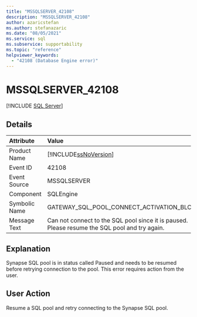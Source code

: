 ```yaml
---
title: "MSSQLSERVER_42108"
description: "MSSQLSERVER_42108"
author: azaricstefan
ms.author: stefanazaric
ms.date: "08/05/2021"
ms.service: sql
ms.subservice: supportability
ms.topic: "reference"
helpviewer_keywords:
  - "42108 (Database Engine error)"
---
```

# MSSQLSERVER_42108

 [!INCLUDE [SQL Server](../../includes/applies-to-version/sqlserver.md)]
  
## Details
  
| Attribute | Value |
| :-------- | :---- |
|Product Name|[!INCLUDE[ssNoVersion](../../includes/ssnoversion-md.md)]|
|Event ID|42108|
|Event Source|MSSQLSERVER|
|Component|SQLEngine|
|Symbolic Name|GATEWAY_SQL_POOL_CONNECT_ACTIVATION_BLOCKED|
|Message Text|Can not connect to the SQL pool since it is paused. Please resume the SQL pool and try again.|
  
## Explanation  

Synapse SQL pool is in status called Paused and needs to be resumed before retrying connection to the pool. This error requires action from the user.
  
## User Action  

Resume a SQL pool and retry connecting to the Synapse SQL pool.
